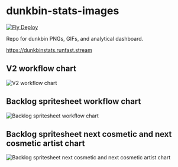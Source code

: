 # dunkbin-stats-images
[![Fly Deploy](https://github.com/WUOTE/dunkbin-stats-images/actions/workflows/main.yml/badge.svg?branch=main)](https://github.com/WUOTE/dunkbin-stats-images/actions/workflows/main.yml)

Repo for dunkbin PNGs, GIFs, and analytical dashboard.

https://dunkbinstats.runfast.stream

## V2 workflow chart
![V2 workflow chart](https://github.com/WUOTE/dunkbin-stats-images/assets/106106310/11b67e44-f96f-4fd2-9085-ab942fece0dc)

## Backlog spritesheet workflow chart
![Backlog spritesheet workflow chart](https://github.com/WUOTE/dunkbin-stats-images/assets/106106310/fe28b665-699f-478e-a043-f3280a6b30b3)

## Backlog spritesheet next cosmetic and next cosmetic artist chart
![Backlog spritesheet next cosmetic and next cosmetic artist chart](https://github.com/WUOTE/dunkbin-stats-images/assets/106106310/853d01a1-34db-4a83-973e-e26b9853b91e)
